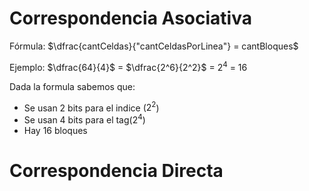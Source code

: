 # Correspondencia Asociativa

Fórmula: $\dfrac{cantCeldas}{"cantCeldasPorLinea"} = cantBloques$

Ejemplo: $\dfrac{64}{4}$ = $\dfrac{2^6}{2^2}$ = $2^4$ = 16

Dada la formula sabemos que:
- Se usan 2 bits para el indice ($2^2$)
- Se usan 4 bits para el tag($2^4$)
- Hay 16 bloques

# Correspondencia Directa

